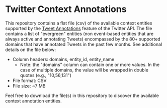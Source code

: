 # Twitter Context Annotations

This repository contains a flat file (csv) of the available context entities supported by the [Tweet Annotations](https://developer.twitter.com/en/docs/twitter-api/annotations/overview) feature of the Twitter API. The file contains a list of "evergreen" entities (non event-based entities that are always active and annotating Tweets) encompassed by the 80+ supported domains that have annotated Tweets in the past few months. See additional details on the file below:

* Column headers: domains, entity_id, entity_name
  * Note: the "domains" column can contain one or more values. In the case of multiple domains, the value will be wrapped in double quotes (e.g., "10,56,131")
* File format: CSV
* File size: ~7 MB

Feel free to download the file(s) in this repository to discover the available context annotation entities.
